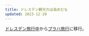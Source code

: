 ```yaml
---
title: ドレスデン観光力は高めだな
updated: 2023-12-20
---
```


[ドレスデン旅行中](https://sotaro.io/travel/2023-12-19-dresden)から[プラハ旅行](https://sotaro.io/travel/2023-12-20-prague)に移行。
